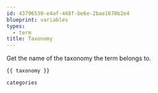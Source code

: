 ```yaml
---
id: 43796530-e4af-448f-be6e-2bae1670b2e4
blueprint: variables
types:
  - term
title: Taxonomy
---
```

Get the name of the taxonomy the term belongs to.

```
{{ taxonomy }}
```

```html
categories
```
